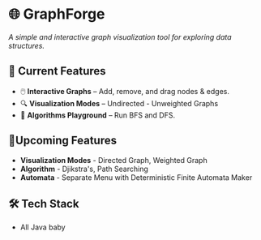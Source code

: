 # 🌐 GraphForge
*A simple and interactive graph visualization tool for exploring data structures.*

## 🚀 Current Features
- 🖱️ **Interactive Graphs** – Add, remove, and drag nodes & edges.  
- 🔍 **Visualization Modes** – Undirected - Unweighted Graphs  
- 🧮 **Algorithms Playground** – Run BFS and DFS.      

## 🚀Upcoming Features
- **Visualization Modes** - Directed Graph, Weighted Graph
- **Algorithm** - Djikstra's, Path Searching
- **Automata** - Separate Menu with Deterministic Finite Automata Maker
## 🛠️ Tech Stack
- All Java baby

